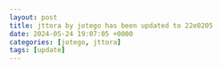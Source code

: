 ```yaml
---
layout: post
title: jttora by jotego has been updated to 22e0205
date: 2024-05-24 19:07:05 +0000
categories: [jotego, jttora]
tags: [update]
---
```



